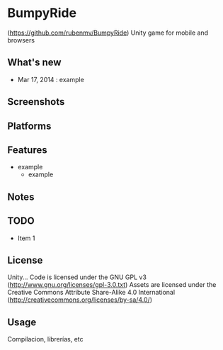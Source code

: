 BumpyRide
=========

(https://github.com/rubenmv/BumpyRide)
Unity game for mobile and browsers

What's new
----------

* Mar 17, 2014 : example

Screenshots
-----------

Platforms
---------

Features
--------

* example
  * example

Notes
-----

TODO
----

* Item 1

License
-------

Unity...
Code is licensed under the GNU GPL v3 (http://www.gnu.org/licenses/gpl-3.0.txt)
Assets are licensed under the Creative Commons Attribute Share-Alike 4.0 International (http://creativecommons.org/licenses/by-sa/4.0/)

Usage
-----

Compilacion, librerías, etc

